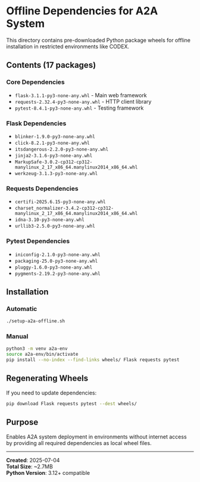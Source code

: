 # Offline Dependencies for A2A System

This directory contains pre-downloaded Python package wheels for offline installation in restricted environments like CODEX.

## Contents (17 packages)

### Core Dependencies
- `flask-3.1.1-py3-none-any.whl` - Main web framework
- `requests-2.32.4-py3-none-any.whl` - HTTP client library
- `pytest-8.4.1-py3-none-any.whl` - Testing framework

### Flask Dependencies
- `blinker-1.9.0-py3-none-any.whl`
- `click-8.2.1-py3-none-any.whl`
- `itsdangerous-2.2.0-py3-none-any.whl`
- `jinja2-3.1.6-py3-none-any.whl`
- `MarkupSafe-3.0.2-cp312-cp312-manylinux_2_17_x86_64.manylinux2014_x86_64.whl`
- `werkzeug-3.1.3-py3-none-any.whl`

### Requests Dependencies
- `certifi-2025.6.15-py3-none-any.whl`
- `charset_normalizer-3.4.2-cp312-cp312-manylinux_2_17_x86_64.manylinux2014_x86_64.whl`
- `idna-3.10-py3-none-any.whl`
- `urllib3-2.5.0-py3-none-any.whl`

### Pytest Dependencies
- `iniconfig-2.1.0-py3-none-any.whl`
- `packaging-25.0-py3-none-any.whl`
- `pluggy-1.6.0-py3-none-any.whl`
- `pygments-2.19.2-py3-none-any.whl`

## Installation

### Automatic
```bash
./setup-a2a-offline.sh
```

### Manual
```bash
python3 -m venv a2a-env
source a2a-env/bin/activate
pip install --no-index --find-links wheels/ Flask requests pytest
```

## Regenerating Wheels

If you need to update dependencies:
```bash
pip download Flask requests pytest --dest wheels/
```

## Purpose

Enables A2A system deployment in environments without internet access by providing all required dependencies as local wheel files.

---
**Created**: 2025-07-04  
**Total Size**: ~2.7MB  
**Python Version**: 3.12+ compatible